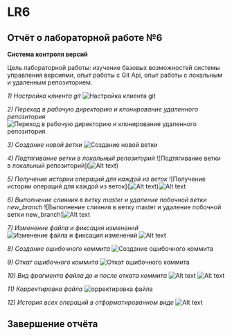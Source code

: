 # LR6
## Отчёт о лабораторной работе №6
__Система контроля версий__

Цель лабораторной работы: изучение базовых возможностей системы
управления версиями, опыт работы с Git Api, опыт работы с локальным и
удаленным репозиторием.

*1) Настройка клиента git*
![Настройка клиента git](image/image-1.png)

*2) Переход в рабочую директорию и клонирование удаленного репозитория*
![Переход в рабочую директорию и клонирование удаленного репозитория](image/image-2.png)

*3) Создание новой ветки*
![Создание новой ветки](image/image-3.png)

*4) Подтягивание ветки в локальный репозиторий*
![Подтягивание ветки в локальный репозиторий](![Alt text](image.png))

*5) Получение истории операций для каждой из веток*
![Получение истории операций для каждой из веток](![Alt text](image-1.png))![Alt text](image-2.png)

*6) Выполнение слияния в ветку master и удаление побочной ветки new_branch*
![Выполнение слияния в ветку master и удаление побочной ветки new_branch]![Alt text](image-3.png)

*7) Изменение файла и фиксация изменений*
![Изменение файла и фиксация изменений](image/image-7.png) ![Alt text](image-4.png)

*8) Создание ошибочного коммита*
![Создание ошибочного коммита](image/image-8.png)

*9) Откат ошибочного коммита*
![Откат ошибочного коммита](image-3.png)

*10) Вид фрагмента файла до и после отката коммита*
![Alt text](image/image-10.png)
![Alt text](image/image-11.png)

*11) Корректировка файла*
![орректировка файла](image-1.png)

*12) История всех операций в отформатированном виде*
![Alt text](image-5.png)


## Завершение отчёта
